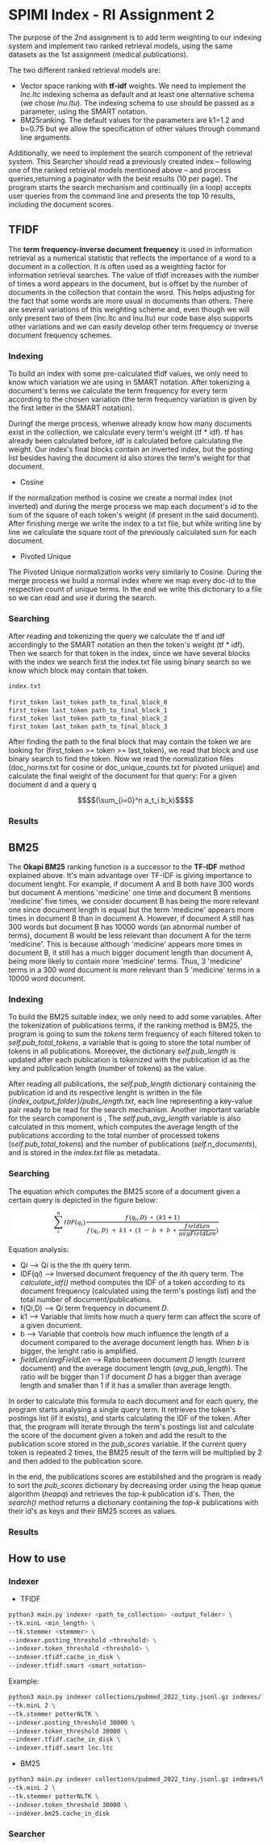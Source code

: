 # SPIMI Index - RI Assignment 2

The purpose of the 2nd assignment is to add term weighting to our indexing system and implement two ranked retrieval models, using the same datasets as the 1st assignment (medical publications). 

The two different ranked retrieval models are:
- Vector space ranking with **tf-idf** weights. We need to implement the *lnc.ltc* indexing schema as default and at least one alternative schema (we chose *lnu.ltu*). The indexing schema to use should be passed as a parameter, using the SMART notation.
- BM25ranking. The default values for the parameters are k1=1.2 and b=0.75 but we allow the specification of other values through command line arguments.

Additionally, we need to implement the search component of the retrieval system. This Searcher should read a previously created index – following one of the ranked retrieval models mentioned above – and process queries,returning a paginator with the best results (10 per page). The program starts the search mechanism and continually (in a loop) accepts user queries from the command line and presents the top 10 results, including the document scores.

## TFIDF

The **term frequency-inverse document frequency** is used in information retrieval as a numerical statistic that reflects the importance of a word to a document in a collection. It is often used as a weighting factor for information retrieval searches.
The value of tfidf increases with the number of times a word appears in the document, but is offset by the number of documents in the collection that contain the word. This helps adjusting for the fact that some words are more usual in documents than others. There are several variations of this weighting scheme and, even though we will only present two of them (lnc.ltc and lnu.ltu) our code base also supports other variations and we can easily develop other term frequency or inverse document frequency schemes.

### Indexing

To build an index with some pre-calculated tfidf values, we only need to know which variation we are using in SMART notation. After tokenizing a document's terms we calculate the term frequency for every term according to the chosen variation (the term frequency variation is given by the first letter in the SMART notation).

Duringf the merge process, whenwe already know how many documents exist in the collection, we calculate every term's weight (tf * idf). tf has already been calculated before, idf is calculated before calculating the weight. Our index's final blocks contain an inverted index, but the posting list besides having the document id also stores the term's weight for that document.

- Cosine

If the normalization method is cosine we create a normal index (not inverted) and during the merge process we map each document's id to the sum of the square of each token's weight (if present in the said document). After finishing merge we write the index to a txt file, but while writing line by line we calculate the square root of the previously calculated sum for each document.

- Pivoted Unique

The Pivoted Unique normalization works very similarly to Cosine. During the merge process we build a normal index where we map every doc-id to the respective count of unique terms. In the end we write this dictionary to a file so we can read and use it during the search.

### Searching

After reading and tokenizing the query we calculate the tf and idf accordingly to the SMART notation an then the token's weight (tf * idf). Then we search for that token in the index, since we have several blocks with the index we search first the index.txt file using binary search so we know which block may contain that token.

```
index.txt

first_token last_token path_to_final_block_0
first_token last_token path_to_final_block_1
first_token last_token path_to_final_block_2
first_token last_token path_to_final_block_3
```

After finding the path to the final block that may contain the token we are looking for (first_token >= token >= last_token), we read that block and use binary search to find the token. 
Now we read the normalization files (doc_norms.txt for cosine or doc_unique_counts.txt for pivoted unique) and calculate the final weight of the document for that query:
For a given document d and a query q
```math
$$(\sum_{i=0}^n a_t_i b_k)$$
```

### Results

## BM25

The **Okapi BM25** ranking function is a successor to the **TF-IDF** method explained above. It's main advantage over TF-IDF is giving importance to document lenght. For example, if document A and B both have 300 words but document A mentions 'medicine' one time and document B mentions 'medicine' five times, we consider document B has being the more relevant one since document length is equal but the term 'medicine' appears more times in document B than in document A. However, if document A still has 300 words but document B has 10000 words (an abnormal number of terms), document B would be less relevant than document A for the term 'medicine'. This is because although 'medicine' appears more times in document B, it still has a much bigger document length than document A, being more likely to contain more 'medicine' terms. Thus, 3 'medicine' terms in a 300 word document is more relevant than 5 'medicine' terms in a 10000 word document.

### Indexing

To build the BM25 suitable index, we only need to add some variables. After the tokenization of publications terms, if the ranking method is BM25, the program is going to sum the *tokens* term frequency of each filtered token to *self.pub_total_tokens*, a variable that is going to store the total number of tokens in all publications. Moreover, the dictionary *self.pub_length* is updated after each publication is tokenized with the publication id as the key and publication length (number of tokens) as the value.

After reading all publications, the *self.pub_length* dictionary containing the publication id and its respective lenght is written in the file *{index_output_folder}/pubs_length.txt*, each line representing a key-value pair ready to be read for the search mechanism. Another important variable for the search component is , The *self.pub_avg_length* variable is also calculated in this moment, which computes the average length of the publications according to the total number of processed tokens (*self.pub_total_tokens*) and the number of publications (*self.n_documents*), and is stored in the *index.txt* file as metadata.

### Searching

The equation which computes the BM25 score of a document given a certain query is depicted in the figure below:

![BM25 equation](bm25_equation.png)

Equation analysis:
- Q*i* --> Q*i* is the the *i*th query term.
- IDF(q*i*) --> Inversed document frequency of the *i*th query term. The *calculate_idf()* method computes the IDF of a token according to its document frequency (calculated using the term's postings list) and the total number of document/publications.
- f(Qi,D) --> Q*i* term frequency in document *D*.
- k1 --> Variable that limits how much a query term can affect the score of a given document.
- b --> Variable that controls how much influence the length of a document compared to the average document length has. When *b* is bigger, the lenght ratio is amplified.
- *fieldLen*/*avgFieldLen* --> Ratio between document *D* length (current document) and the average document length (*avg_pub_length*). The ratio will be bigger than 1 if document *D* has a bigger than average length and smaller than 1 if it has a smaller than average length.

In order to calculate this formula to each document and for each query, the program starts analysing a single query term. It retrieves the token's postings list (if it exists), and starts calculating the IDF of the token. After that, the program will iterate through the term's postings list and calculate the score of the document given a token and add the result to the publication score stored in the *pub_scores* variable. If the current query token is repeated 2 times, the BM25 result of the term will be multiplied by 2 and then added to the publication score.

In the end, the publications scores are established and the program is ready to sort the *pub_scores* dictionary by decreasing order using the heap queue algorithm (*heapq*) and retrieves the *top-k* publication id's. Then, the *search()* method returns a dictionary containing the *top-k* publications with their id's as keys and their BM25 scores as values.


### Results

## How to use

### Indexer

- TFIDF

```bash
python3 main.py indexer <path_to_collection> <output_folder> \
--tk.minL <min_length> \
--tk.stemmer <stemmer> \
--indexer.posting_threshold <threshold> \
--indexer.token_threshold <threshold> \
--indexer.tfidf.cache_in_disk \
--indexer.tfidf.smart <smart_notation>
```

Example:
```bash
python3 main.py indexer collections/pubmed_2022_tiny.jsonl.gz indexes/lnc_ltc/pubmedSPIMIindexTiny \
--tk.minL 2 \
--tk.stemmer potterNLTK \
--indexer.posting_threshold 30000 \
--indexer.token_threshold 30000 \
--indexer.tfidf.cache_in_disk \
--indexer.tfidf.smart lnc.ltc
```

- BM25

```bash
python3 main.py indexer collections/pubmed_2022_tiny.jsonl.gz indexes/bm25/pubmedSPIMIindexTiny \
--tk.minL 2 \
--tk.stemmer potterNLTK \
--indexer.token_threshold 30000 \
--indexer.bm25.cache_in_disk
```

### Searcher

